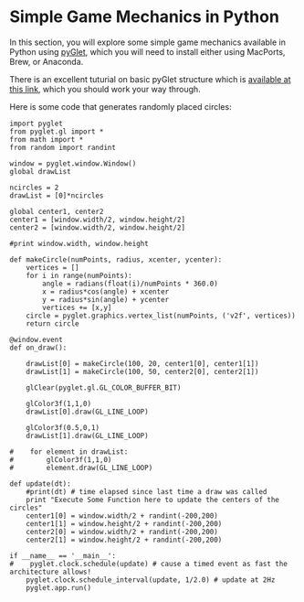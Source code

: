 # Simple Game Mechanics in Python

In this section, you will explore some simple game mechanics available in Python using [pyGlet](https://bitbucket.org/pyglet/pyglet/wiki/Home), which you will need to install either using MacPorts, Brew, or Anaconda.

There is an excellent tuturial on basic pyGlet structure which is [available at this link](http://simeonfranklin.com/talk/pyglet/slides.html#slide-1), which you should work your way through.

Here is some code that generates randomly placed circles:

```
import pyglet
from pyglet.gl import *
from math import *
from random import randint
    
window = pyglet.window.Window()
global drawList
    
ncircles = 2
drawList = [0]*ncircles
    
global center1, center2
center1 = [window.width/2, window.height/2]
center2 = [window.width/2, window.height/2]
    
#print window.width, window.height
    
def makeCircle(numPoints, radius, xcenter, ycenter):
    vertices = []
    for i in range(numPoints):
        angle = radians(float(i)/numPoints * 360.0)
        x = radius*cos(angle) + xcenter
        y = radius*sin(angle) + ycenter
        vertices += [x,y]
    circle = pyglet.graphics.vertex_list(numPoints, ('v2f', vertices))
    return circle
    
@window.event
def on_draw():

    drawList[0] = makeCircle(100, 20, center1[0], center1[1])
    drawList[1] = makeCircle(100, 50, center2[0], center2[1])
    
    glClear(pyglet.gl.GL_COLOR_BUFFER_BIT)
    
    glColor3f(1,1,0)
    drawList[0].draw(GL_LINE_LOOP)
    
    glColor3f(0.5,0,1)
    drawList[1].draw(GL_LINE_LOOP)
    
#    for element in drawList:
#        glColor3f(1,1,0)
#        element.draw(GL_LINE_LOOP)
    
def update(dt):
    #print(dt) # time elapsed since last time a draw was called
    print "Execute Some Function here to update the centers of the circles"
    center1[0] = window.width/2 + randint(-200,200)
    center1[1] = window.height/2 + randint(-200,200)
    center2[0] = window.width/2 + randint(-200,200)
    center2[1] = window.height/2 + randint(-200,200)
    
if __name__ == '__main__':
#    pyglet.clock.schedule(update) # cause a timed event as fast the architecture allows!
    pyglet.clock.schedule_interval(update, 1/2.0) # update at 2Hz
    pyglet.app.run()
```





